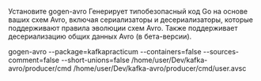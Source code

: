 
Установите 
gogen-avro
Генерирует типобезопасный код Go на основе ваших схем Avro, включая сериализаторы и десериализаторы, которые поддерживают правила эволюции схем Avro. Также поддерживает десериализацию общих данных Avro (в бета-версии).

gogen-avro --package=kafkapracticum --containers=false --sources-comment=false --short-unions=false /home/user/Dev/kafka-avro/producer/cmd /home/user/Dev/kafka-avro/producer/cmd/user.avsc
